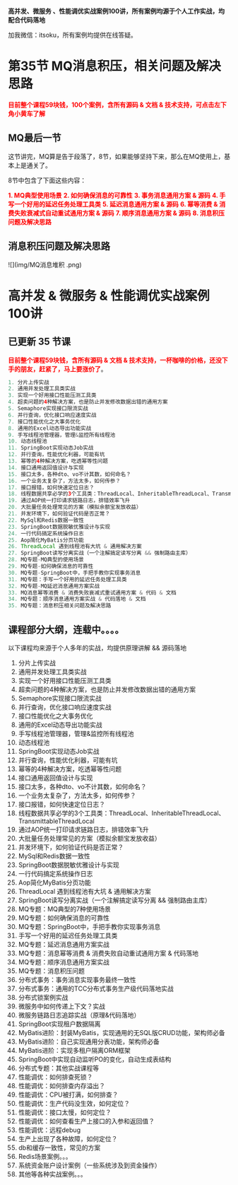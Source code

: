 **高并发、微服务 、性能调优实战案例100讲，所有案例均源于个人工作实战，均配合代码落地**

加我微信：itsoku，所有案例均提供在线答疑。



# 第35节 MQ消息积压，相关问题及解决思路

<span style="font-weight:bold; color:red">目前整个课程59块钱，100个案例，含所有源码 & 文档 & 技术支持，可点击左下角小黄车了解</span>

## MQ最后一节

这节讲完，MQ算是告于段落了，8节，如果能够坚持下来，那么在MQ使用上，基本上是通关了。

8节中包含了下面这些内容：

**<font style="color:red">1. MQ典型使用场景</font>**
**<font style="color:red">2. 如何确保消息的可靠性</font>**
**<font style="color:red">3. 事务消息通用方案 & 源码</font>**
**<font style="color:red">4. 手写一个好用的延迟任务处理工具类</font>**
**<font style="color:red">5. 延迟消息通用方案 & 源码</font>**
**<font style="color:red">6. 幂等消费 & 消费失败衰减式自动重试通用方案 & 源码</font>**
**<font style="color:red">7. 顺序消息通用方案 & 源码</font>**
**<font style="color:red">8. 消息积压问题及解决思路</font>**

## 消息积压问题及解决思路



![](img/MQ消息堆积 .png)



# 高并发 & 微服务 & 性能调优实战案例100讲

## 已更新 35 节课

<span style="font-weight:bold; color:red">目前整个课程59块钱，含所有源码 & 文档 & 技术支持，一杯咖啡的价格，还没下手的朋友，赶紧了，马上要涨价了</span>。

```java
1. 分片上传实战
2. 通用并发处理工具类实战
3. 实现一个好用接口性能压测工具类
4. 超卖问题的4种解决方案，也是防止并发修改数据出错的通用方案
5. Semaphore实现接口限流实战
6. 并行查询，优化接口响应速度实战
7. 接口性能优化之大事务优化
8. 通用的Excel动态导出功能实战
9. 手写线程池管理器，管理&监控所有线程池
10. 动态线程池
11. SpringBoot实现动态Job实战
12. 并行查询，性能优化利器，可能有坑
13. 幂等的4种解决方案，吃透幂等性问题
14. 接口通用返回值设计与实现
15. 接口太多，各种dto、vo不计其数，如何命名？
16. 一个业务太复杂了，方法太多，如何传参？
17. 接口报错，如何快速定位日志？
18. 线程数据共享必学的3个工具类：ThreadLocal、InheritableThreadLocal、TransmittableThreadLocal
19. 通过AOP统一打印请求链路日志，排错效率飞升
20. 大批量任务处理常见的方案（模拟余额宝发放收益）
21. 并发环境下，如何验证代码是否正常？
22. MySql和Redis数据一致性
23. SpringBoot数据脱敏优雅设计与实现
24. 一行代码搞定系统操作日志
25. Aop简化MyBatis分页功能
26. ThreadLocal 遇到线程池有大坑 & 通用解决方案
27. SpringBoot读写分离实战（一个注解搞定读写分离 && 强制路由主库）
28. MQ专题-MQ典型的使用场景
29. MQ专题-如何确保消息的可靠性
30. MQ专题-SpringBoot中，手把手教你实现事务消息
31. MQ专题：手写一个好用的延迟任务处理工具类
32. MQ专题-MQ延迟消息通用方案实战
33. MQ消息幂等消费 & 消费失败衰减式重试通用方案 & 代码 & 文档
34. MQ专题：顺序消息通用方案实战 & 代码落地 & 文档
35. MQ专题：消息积压相关问题及解决思路
```



## 课程部分大纲，连载中。。。。

以下课程均来源于个人多年的实战，均提供原理讲解 && 源码落地

1. 分片上传实战
2. 通用并发处理工具类实战
3. 实现一个好用接口性能压测工具类
4. 超卖问题的4种解决方案，也是防止并发修改数据出错的通用方案
5. Semaphore实现接口限流实战
6. 并行查询，优化接口响应速度实战
7. 接口性能优化之大事务优化
8. 通用的Excel动态导出功能实战
9. 手写线程池管理器，管理&监控所有线程池
10. 动态线程池
11. SpringBoot实现动态Job实战
12. 并行查询，性能优化利器，可能有坑
13. 幂等的4种解决方案，吃透幂等性问题
14. 接口通用返回值设计与实现
15. 接口太多，各种dto、vo不计其数，如何命名？
16. 一个业务太复杂了，方法太多，如何传参？
17. 接口报错，如何快速定位日志？
18. 线程数据共享必学的3个工具类：ThreadLocal、InheritableThreadLocal、TransmittableThreadLocal
19. 通过AOP统一打印请求链路日志，排错效率飞升
20. 大批量任务处理常见的方案（模拟余额宝发放收益）
21. 并发环境下，如何验证代码是否正常？
22. MySql和Redis数据一致性
23. SpringBoot数据脱敏优雅设计与实现
24. 一行代码搞定系统操作日志
25. Aop简化MyBatis分页功能
26. ThreadLocal 遇到线程池有大坑 & 通用解决方案
27. SpringBoot读写分离实战（一个注解搞定读写分离 && 强制路由主库）
28. MQ专题：MQ典型的7种使用场景
29. MQ专题：如何确保消息的可靠性
30. MQ专题：SpringBoot中，手把手教你实现事务消息
31. 手写一个好用的延迟任务处理工具类
32. MQ专题：延迟消息通用方案实战
33. MQ专题：消息幂等消费 & 消费失败自动重试通用方案 & 代码落地
34. MQ专题：顺序消息通用方案实战
35. MQ专题：消息积压问题
36. 分布式事务：事务消息实现事务最终一致性
37. 分布式事务：通用的TCC分布式事务生产级代码落地实战
38. 分布式锁案例实战
39. 微服务中如何传递上下文？实战
40. 微服务链路日志追踪实战（原理&代码落地）
41. SpringBoot实现租户数据隔离
42. MyBatis进阶：封装MyBatis，实现通用的无SQL版CRUD功能，架构师必备
43. MyBatis进阶：自己实现通用分表功能，架构师必备
44. MyBatis进阶：实现多租户隔离ORM框架
45. SpringBoot中实现自动监听PO的变化，自动生成表结构
46. 分布式专题：其他实战课程等
47. 性能调优：如何排查死锁？
48. 性能调优：如何排查内存溢出？
49. 性能调优：CPU被打满，如何排查？
50. 性能调优：生产代码没生效，如何定位？
51. 性能调优：接口太慢，如何定位？
52. 性能调优：如何查看生产上接口的入参和返回值？
53. 性能调优：远程debug
54. 生产上出现了各种故障，如何定位？
55. db和缓存一致性，常见的方案
56. Redis场景案例。。。
57. 系统资金账户设计案例（一些系统涉及到资金操作）
58. 其他等各种实战案例。。。